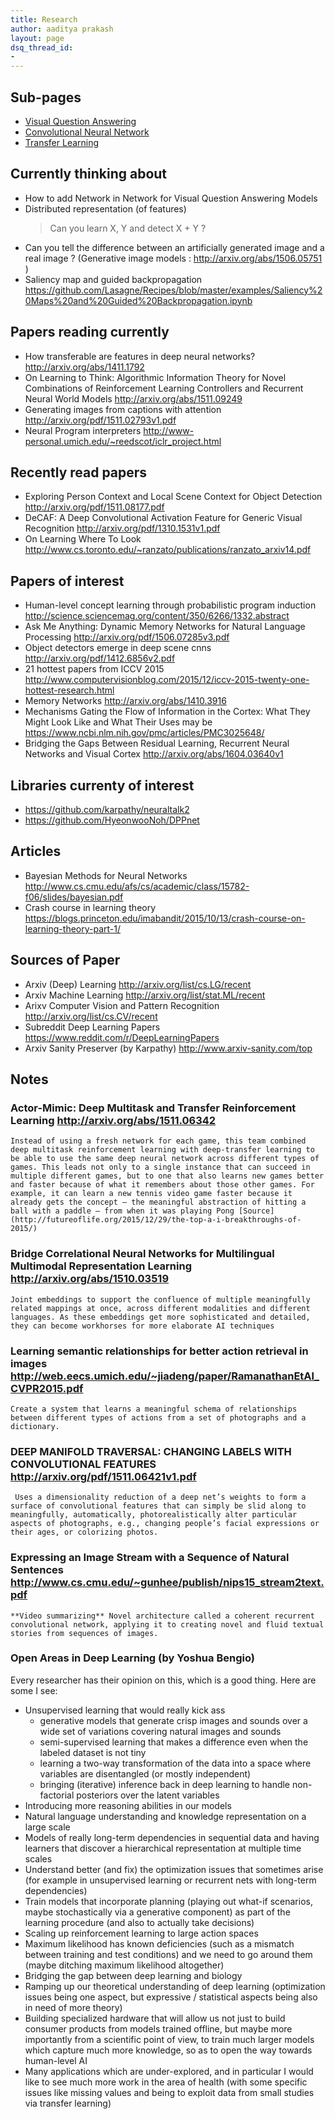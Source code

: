 ```yaml
---
title: Research
author: aaditya prakash
layout: page
dsq_thread_id:
- 
---
```

## Sub-pages
 * [Visual Question Answering]( {{site.baseurl}}/notes/research/vqa/ )
 * [Convolutional Neural Network ]({{site.baseurl}}/notes/research/cnn/ ) 
 * [Transfer Learning]({{site.baseurl}}/notes/research/transfer/ )

## Currently thinking about 

 * How to add Network in Network for Visual Question Answering Models
 * Distributed representation (of features)
   > Can you learn X, Y and detect X + Y ?
 * Can you tell the difference between an artificially generated image and a real image ? (Generative image models : <http://arxiv.org/abs/1506.05751> )
 * Saliency map and guided backpropagation <https://github.com/Lasagne/Recipes/blob/master/examples/Saliency%20Maps%20and%20Guided%20Backpropagation.ipynb>

## Papers reading currently
 * How transferable are features in deep neural networks? <http://arxiv.org/abs/1411.1792>
 * On Learning to Think: Algorithmic Information Theory for Novel Combinations of Reinforcement Learning Controllers and Recurrent Neural World Models <http://arxiv.org/abs/1511.09249>
 * Generating images from captions with attention <http://arxiv.org/pdf/1511.02793v1.pdf>
 * Neural Program interpreters <http://www-personal.umich.edu/~reedscot/iclr_project.html>

## Recently read papers
 * Exploring Person Context and Local Scene Context for Object Detection <http://arxiv.org/pdf/1511.08177.pdf>
 * DeCAF: A Deep Convolutional Activation Feature for Generic Visual Recognition <http://arxiv.org/pdf/1310.1531v1.pdf>
 * On Learning Where To Look <http://www.cs.toronto.edu/~ranzato/publications/ranzato_arxiv14.pdf>

## Papers of interest
 * Human-level concept learning through probabilistic program induction <http://science.sciencemag.org/content/350/6266/1332.abstract>
 * Ask Me Anything: Dynamic Memory Networks for Natural Language Processing <http://arxiv.org/pdf/1506.07285v3.pdf>
 * Object detectors emerge in deep scene cnns <http://arxiv.org/pdf/1412.6856v2.pdf>
 * 21 hottest papers from ICCV 2015 <http://www.computervisionblog.com/2015/12/iccv-2015-twenty-one-hottest-research.html>
 * Memory Networks <http://arxiv.org/abs/1410.3916>
 * Mechanisms Gating the Flow of Information in the Cortex: What They Might Look Like and What Their Uses may be <https://www.ncbi.nlm.nih.gov/pmc/articles/PMC3025648/>
 * Bridging the Gaps Between Residual Learning, Recurrent Neural Networks and Visual Cortex <http://arxiv.org/abs/1604.03640v1>

## Libraries currenty of interest
 * <https://github.com/karpathy/neuraltalk2>
 * <https://github.com/HyeonwooNoh/DPPnet>

## Articles 
 * Bayesian Methods for Neural Networks <http://www.cs.cmu.edu/afs/cs/academic/class/15782-f06/slides/bayesian.pdf>
 * Crash course in learning theory <https://blogs.princeton.edu/imabandit/2015/10/13/crash-course-on-learning-theory-part-1/>

## Sources of Paper
 * Arxiv (Deep) Learning <http://arxiv.org/list/cs.LG/recent>
 * Arxiv Machine Learning  <http://arxiv.org/list/stat.ML/recent>
 * Arixv Computer Vision and Pattern Recognition <http://arxiv.org/list/cs.CV/recent>
 * Subreddit Deep Learning Papers <https://www.reddit.com/r/DeepLearningPapers>
 * Arxiv Sanity Preserver (by Karpathy) <http://www.arxiv-sanity.com/top>

## Notes

### Actor-Mimic: Deep Multitask and Transfer Reinforcement Learning <http://arxiv.org/abs/1511.06342>
    Instead of using a fresh network for each game, this team combined deep multitask reinforcement learning with deep-transfer learning to be able to use the same deep neural network across different types of games. This leads not only to a single instance that can succeed in multiple different games, but to one that also learns new games better and faster because of what it remembers about those other games. For example, it can learn a new tennis video game faster because it already gets the concept — the meaningful abstraction of hitting a ball with a paddle — from when it was playing Pong [Source](http://futureoflife.org/2015/12/29/the-top-a-i-breakthroughs-of-2015/)

### Bridge Correlational Neural Networks for Multilingual Multimodal Representation Learning <http://arxiv.org/abs/1510.03519>
    Joint embeddings to support the confluence of multiple meaningfully related mappings at once, across different modalities and different languages. As these embeddings get more sophisticated and detailed, they can become workhorses for more elaborate AI techniques

### Learning semantic relationships for better action retrieval in images <http://web.eecs.umich.edu/~jiadeng/paper/RamanathanEtAl_CVPR2015.pdf>
    Create a system that learns a meaningful schema of relationships between different types of actions from a set of photographs and a dictionary.

### DEEP MANIFOLD TRAVERSAL: CHANGING LABELS WITH CONVOLUTIONAL FEATURES <http://arxiv.org/pdf/1511.06421v1.pdf>
     Uses a dimensionality reduction of a deep net’s weights to form a surface of convolutional features that can simply be slid along to meaningfully, automatically, photorealistically alter particular aspects of photographs, e.g., changing people’s facial expressions or their ages, or colorizing photos.

### Expressing an Image Stream with a Sequence of Natural Sentences <http://www.cs.cmu.edu/~gunhee/publish/nips15_stream2text.pdf>
    **Video summarizing** Novel architecture called a coherent recurrent convolutional network, applying it to creating novel and fluid textual stories from sequences of images.

### Open Areas in Deep Learning (by Yoshua Bengio) 
   Every researcher has their opinion on this, which is a good thing. Here are some I see:
  * Unsupervised learning that would really kick ass
    * generative models that generate crisp images and sounds over a wide set of variations covering natural images and sounds
    * semi-supervised learning that makes a difference even when the labeled dataset is not tiny
    * learning a two-way transformation of the data into a space where variables are disentangled (or mostly independent)
    * bringing (iterative) inference back in deep learning to handle non-factorial posteriors over the latent variables
  * Introducing more reasoning abilities in our models
  * Natural language understanding and knowledge representation on a large scale
  * Models of really long-term dependencies in sequential data and having learners that discover a hierarchical representation at multiple time scales
  * Understand better (and fix) the optimization issues that sometimes arise (for example in unsupervised learning or recurrent nets with long-term dependencies)
  * Train models that incorporate planning (playing out what-if scenarios, maybe stochastically via a generative component) as part of the learning procedure (and also to actually take decisions)
  * Scaling up reinforcement learning to large action spaces
  * Maximum likelihood has known deficiencies (such as a mismatch between training and test conditions) and we need to go around them (maybe ditching maximum likelihood altogether)
  * Bridging the gap between deep learning and biology
  * Ramping up our theoretical understanding of deep learning (optimization issues being one aspect, but expressive / statistical aspects being also in need of more theory)
  * Building specialized hardware that will allow us not just to build consumer products from models trained offline, but maybe more importantly from a scientific point of view, to train much larger models which capture much more knowledge, so as to open the way towards human-level AI
  * Many applications which are under-explored, and in particular I would like to see much more work in the area of health (with some specific issues like missing values and being to exploit data from small studies via transfer learning)

    
